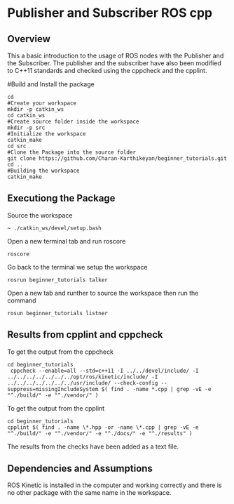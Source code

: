 # Publisher and Subscriber ROS cpp

## Overview

This a basic introduction to the usage of ROS nodes with the Publisher and the Subscriber. 
The publisher and the subscriber have also been modified to C++11 standards and checked using the cppcheck and the cpplint.

#Build and Install the package
```
cd
#Create your workspace
mkdir -p catkin_ws
cd catkin_ws
#Create source folder inside the workspace
mkdir -p src
#Initialize the workspace
catkin_make
cd src
#Clone the Package into the source folder
git clone https://github.com/Charan-Karthikeyan/beginner_tutorials.git
cd ..
#Building the workspace
catkin_make
```

## Executiong the Package

Source the workspace
```
~ ./catkin_ws/devel/setup.bash
```

Open a new terminal tab and run roscore
```
roscore
```
Go back to the terminal we setup the workspace
```
rosrun beginner_tutorials talker
```
Open a new tab and runther to source the workspace then run the command
```
rosun beginner_tutorials listner
```
## Results from cpplint and cppcheck
To get the output from the cppcheck
```
cd beginner_tutorials
 cppcheck --enable=all --std=c++11 -I ../../devel/include/ -I ../../../../../../../opt/ros/kinetic/include/ -I ../../../../../../../usr/include/ --check-config --suppress=missingIncludeSystem $( find . -name *.cpp | grep -vE -e "^./build/" -e "^./vendor/" )
```
To get the output from the cpplint 
```
cd beginner_tutorials
cpplint $( find . -name \*.hpp -or -name \*.cpp | grep -vE -e "^./build/" -e "^./vendor/" -e "^./docs/" -e "^./results" )

```
The results from the checks have been added as a text file.
  
## Dependencies and Assumptions
ROS Kinetic is installed in the computer and working correctly and there is no other package with the same name in the workspace.





